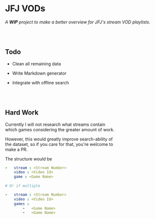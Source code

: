 
# JFJ VODs

*A **WIP** project to make a better overview for JFJ's stream VOD playlists.*

<br>
<br>

## Todo

-   Clean all remaining data

-   Write Markdown generator

-   Integrate with offline search

<br>
<br>

## Hard Work

Currently I will not research what streams contain <br>
which games considering the greater amount of work.

However, this would greatly improve search-ability of <br>
the dataset, so if you care for that, you're welcome to <br>
make a PR.

The structure would be

```yaml
-   stream : <Stream Number>
    video : <Video Id>
    game : <Game Name>
    
# Or if multiple

-   stream : <Stream Number>
    video : <Video Id>
    games : 
        -   <Game Name>
        -   <Game Name>
```

<br>
